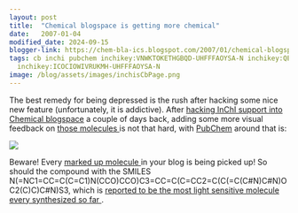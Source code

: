 ```yaml
---
layout: post
title:  "Chemical blogspace is getting more chemical"
date:   2007-01-04
modified_date: 2024-09-15
blogger-link: https://chem-bla-ics.blogspot.com/2007/01/chemical-blogspace-is-getting-more.html
tags: cb inchi pubchem inchikey:VNWKTOKETHGBQD-UHFFFAOYSA-N inchikey:QEDCHCLHHGGYBT-UHFFFAOYSA-N
  inchikey:ICOCIOWIVRUKMH-UHFFFAOYSA-N
image: /blog/assets/images/inchisCbPage.png
---
```


The best remedy for being depressed is the rush after hacking some nice new feature (unfortunately, it is addictive). After
[hacking InChI support into Chemical blogspace](http://chemicalblogspace.blogspot.com/2006/12/hacking-inchi-support-into-cb.html)
a couple of days back, adding some more visual feedback on [those molecules <i class="fa-solid fa-box-archive fa-xs"></i>](http://web.archive.org/web/20070611160715/http://wiki.cubic.uni-koeln.de/cb/inchis.php)
is not that hard, with [PubChem](http://pubchem.ncbi.nlm.nih.gov/) around that is:

![](/blog/assets/images/inchisCbPage.png)

Beware! Every [marked up molecule <i class="fa-solid fa-box-archive fa-xs"></i>](https://chem-bla-ics.linkedchemistry.info/2006/12/10/including-smiles-cml-and-inchi-in.html) in your
blog is being picked up! So should the compound with the SMILES N(=NC1=CC=C(C=C1)N(CCO)CCO)C3=CC=C(C=CC2=C(C(=C(C#N)C#N)OC2(C)C)C#N)S3,
which is [reported to be the most light sensitive molecule every synthesized so far
<i class="fa-solid fa-box-archive fa-xs"></i>](http://web.archive.org/web/20240915152205/https://www.sciencelink.net/verdieping/organische-chemie-versnelt-internet/9035.article).
